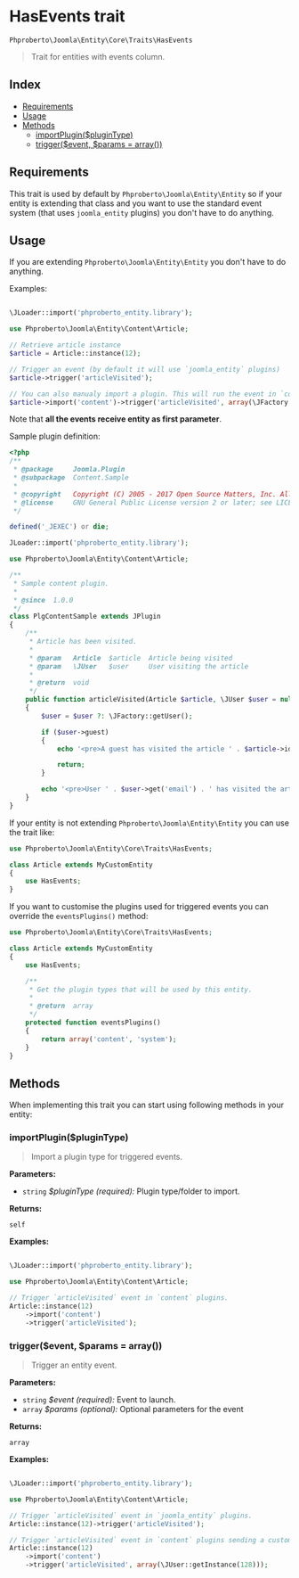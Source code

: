 # HasEvents trait

`Phproberto\Joomla\Entity\Core\Traits\HasEvents`

> Trait for entities with events column.

## Index  

* [Requirements](#requirements)
* [Usage](#usage)
* [Methods](#methods)
    * [importPlugin($pluginType)](#importPlugin)
    * [trigger($event, $params = array())](#trigger)

## Requirements <a id="requirements"></a>

This trait is used by default by `Phproberto\Joomla\Entity\Entity` so if your entity is extending that class  and you want to use the standard event system (that uses `joomla_entity` plugins) you don't have to do anything.

## Usage <a id="usage"></a>

If you are extending `Phproberto\Joomla\Entity\Entity` you don't have to do anything. 

Examples:  

```php

\JLoader::import('phproberto_entity.library');

use Phproberto\Joomla\Entity\Content\Article;

// Retrieve article instance
$article = Article::instance(12);

// Trigger an event (by default it will use `joomla_entity` plugins)
$article->trigger('articleVisited');

// You can also manualy import a plugin. This will run the event in `content` + `joomla_entity` plugins.
$article->import('content')->trigger('articleVisited', array(\JFactory::getUser()));
```

Note that **all the events receive entity as first parameter**.

Sample plugin definition:  

```php
<?php
/**
 * @package     Joomla.Plugin
 * @subpackage  Content.Sample
 *
 * @copyright   Copyright (C) 2005 - 2017 Open Source Matters, Inc. All rights reserved.
 * @license     GNU General Public License version 2 or later; see LICENSE.txt
 */

defined('_JEXEC') or die;

JLoader::import('phproberto_entity.library');

use Phproberto\Joomla\Entity\Content\Article;

/**
 * Sample content plugin.
 *
 * @since  1.0.0
 */
class PlgContentSample extends JPlugin
{
	/**
	 * Article has been visited.
	 *
	 * @param   Article  $article  Article being visited
	 * @param   \JUser   $user     User visiting the article
	 *
	 * @return  void
	 */
	public function articleVisited(Article $article, \JUser $user = null)
	{
		$user = $user ?: \JFactory::getUser();

		if ($user->guest)
		{
			echo '<pre>A guest has visited the article ' . $article->id() . '</pre>';

			return;
		}

		echo '<pre>User ' . $user->get('email') . ' has visited the article ' . $article->id() . '</pre>';
	}
}
```

If your entity is not extending `Phproberto\Joomla\Entity\Entity` you can use the trait like:


```php
use Phproberto\Joomla\Entity\Core\Traits\HasEvents;

class Article extends MyCustomEntity
{
	use HasEvents;
}
```

If you want to customise the plugins used for triggered events you can override the `eventsPlugins()` method:

```php
use Phproberto\Joomla\Entity\Core\Traits\HasEvents;

class Article extends MyCustomEntity
{
	use HasEvents;

	/**
	 * Get the plugin types that will be used by this entity.
	 *
	 * @return  array
	 */
	protected function eventsPlugins()
	{
		return array('content', 'system');
	}
}
```

## Methods <a id="methods"></a>

When implementing this trait you can start using following methods in your entity:

### importPlugin($pluginType) <a id="importPlugin"></a>

> Import a plugin type for triggered events.

**Parameters:**

* `string` *$pluginType (required):* Plugin type/folder to import.

**Returns:**

`self`

**Examples:**

```php

\JLoader::import('phproberto_entity.library');

use Phproberto\Joomla\Entity\Content\Article;

// Trigger `articleVisited` event in `content` plugins.
Article::instance(12)
	->import('content')
	->trigger('articleVisited');
```

### trigger($event, $params = array()) <a id="trigger"></a>

> Trigger an entity event.

**Parameters:**

* `string` *$event (required):* Event to launch.
* `array`  *$params (optional):* Optional parameters for the event

**Returns:**

`array`

**Examples:**

```php

\JLoader::import('phproberto_entity.library');

use Phproberto\Joomla\Entity\Content\Article;

// Trigger `articleVisited` event in `joomla_entity` plugins.
Article::instance(12)->trigger('articleVisited');

// Trigger `articleVisited` event in `content` plugins sending a custom user.
Article::instance(12)
	->import('content')
	->trigger('articleVisited', array(\JUser::getInstance(128)));
```

